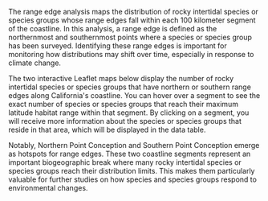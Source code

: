 The range edge analysis maps the distribution of rocky intertidal species or species groups whose range edges fall within each 100 kilometer segment of the coastline. In this analysis, a range edge is defined as the northernmost and southernmost points where a species or species group has been surveyed. Identifying these range edges is important for monitoring how distributions may shift over time, especially in response to climate change. 

The two interactive Leaflet maps below display the number of rocky intertidal species or species groups that have northern or southern range edges along California's coastline. You can hover over a segment to see the exact number of species or species groups that reach their maximum latitude habitat range within that segment. By clicking on a segment, you will receive more information about the species or species groups that reside in that area, which will be displayed in the data table. 

Notably, Northern Point Conception and Southern Point Conception emerge as hotspots for range edges. These two coastline segments represent an important biogeographic break where many rocky intertidal species or species groups reach their distribution limits. This makes them particularly valuable for further studies on how species and species groups respond to environmental changes.